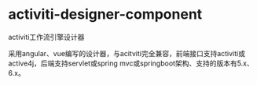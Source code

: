 # activiti-designer-component
activiti工作流引擎设计器

采用angular、vue编写的设计器，与acitviti完全兼容，前端接口支持activiti或active4j，后端支持servlet或spring mvc或springboot架构、支持的版本有5.x、6.x。
